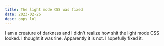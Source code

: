 ```yaml
---
title: The light mode CSS was fixed
date: 2023-02-26
desc: oops lol
---
```


I am a creature of darkness and I didn't realize how shit the light
mode CSS looked. I thought it was fine. Apparently it is not. I
hopefully fixed it.
